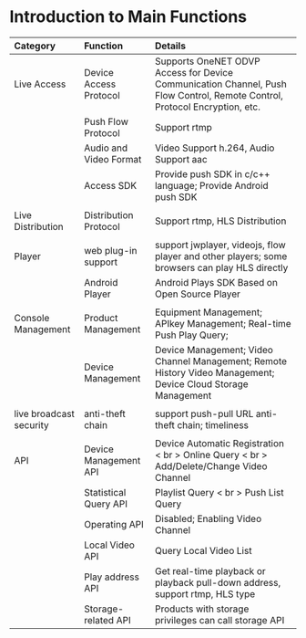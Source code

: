 # Introduction to Main Functions

| Category | Function | Details|
|:---|:---|:---|
| Live Access | Device Access Protocol | Supports OneNET ODVP Access for Device Communication Channel, Push Flow Control, Remote Control, Protocol Encryption, etc.|
|| Push Flow Protocol | Support rtmp|
|| Audio and Video Format | Video Support h.264, Audio Support aac|
|| Access SDK | Provide push SDK in c/c++ language; Provide Android push SDK|
| |
| Live Distribution | Distribution Protocol | Support rtmp, HLS Distribution|
| |
| Player | web plug-in support | support jwplayer, videojs, flow player and other players; some browsers can play HLS directly|
|| Android Player | Android Plays SDK Based on Open Source Player|
| |
| Console Management | Product Management | Equipment Management; APIkey Management; Real-time Push Play Query;|
|| Device Management | Device Management; Video Channel Management; Remote History Video Management; Device Cloud Storage Management|
| |
| live broadcast security | anti-theft chain | support push-pull URL anti-theft chain; timeliness|
| |
| API | Device Management API | Device Automatic Registration < br > Online Query < br > Add/Delete/Change Video Channel|
|| Statistical Query API | Playlist Query < br > Push List Query|
|| Operating API | Disabled; Enabling Video Channel|
|| Local Video API | Query Local Video List|
|| Play address API | Get real-time playback or playback pull-down address, support rtmp, HLS type|
|| Storage-related API | Products with storage privileges can call storage API|